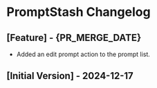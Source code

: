 # PromptStash Changelog

## [Feature] - {PR_MERGE_DATE}

- Added an edit prompt action to the prompt list.

## [Initial Version] - 2024-12-17

